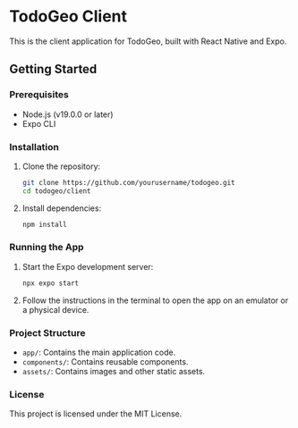 # TodoGeo Client

This is the client application for TodoGeo, built with React Native and Expo.

## Getting Started

### Prerequisites

- Node.js (v19.0.0 or later)
- Expo CLI

### Installation

1. Clone the repository:
   ```sh
   git clone https://github.com/yourusername/todogeo.git
   cd todogeo/client
   ```

2. Install dependencies:
   ```sh
   npm install
   ```

### Running the App

1. Start the Expo development server:
   ```sh
   npx expo start
   ```

2. Follow the instructions in the terminal to open the app on an emulator or a physical device.

### Project Structure

- `app/`: Contains the main application code.
- `components/`: Contains reusable components.
- `assets/`: Contains images and other static assets.

### License

This project is licensed under the MIT License.
